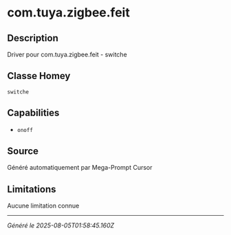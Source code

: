 # com.tuya.zigbee.feit

## Description
Driver pour com.tuya.zigbee.feit - switche

## Classe Homey
`switche`

## Capabilities
- `onoff`

## Source
Généré automatiquement par Mega-Prompt Cursor

## Limitations
Aucune limitation connue

---
*Généré le 2025-08-05T01:58:45.160Z*
